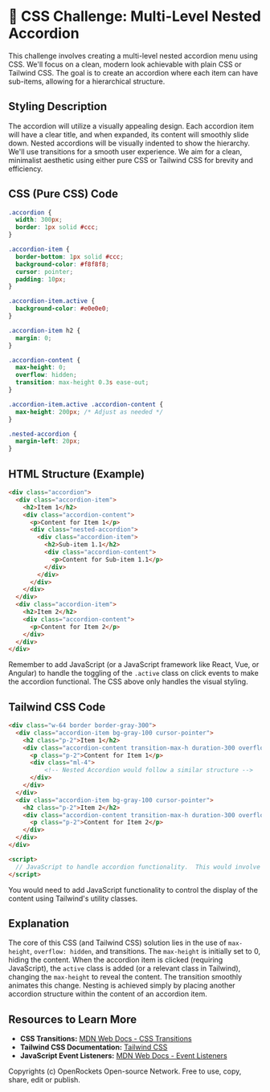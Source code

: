 # 🐞 CSS Challenge:  Multi-Level Nested Accordion


This challenge involves creating a multi-level nested accordion menu using CSS.  We'll focus on a clean, modern look achievable with plain CSS or Tailwind CSS.  The goal is to create an accordion where each item can have sub-items, allowing for a hierarchical structure.


## Styling Description

The accordion will utilize a visually appealing design. Each accordion item will have a clear title, and when expanded, its content will smoothly slide down. Nested accordions will be visually indented to show the hierarchy. We'll use transitions for a smooth user experience.  We aim for a clean, minimalist aesthetic using either pure CSS or Tailwind CSS for brevity and efficiency.

## CSS (Pure CSS) Code

```css
.accordion {
  width: 300px;
  border: 1px solid #ccc;
}

.accordion-item {
  border-bottom: 1px solid #ccc;
  background-color: #f8f8f8;
  cursor: pointer;
  padding: 10px;
}

.accordion-item.active {
  background-color: #e0e0e0;
}

.accordion-item h2 {
  margin: 0;
}

.accordion-content {
  max-height: 0;
  overflow: hidden;
  transition: max-height 0.3s ease-out;
}

.accordion-item.active .accordion-content {
  max-height: 200px; /* Adjust as needed */
}

.nested-accordion {
  margin-left: 20px;
}
```

## HTML Structure (Example)

```html
<div class="accordion">
  <div class="accordion-item">
    <h2>Item 1</h2>
    <div class="accordion-content">
      <p>Content for Item 1</p>
      <div class="nested-accordion">
        <div class="accordion-item">
          <h2>Sub-item 1.1</h2>
          <div class="accordion-content">
            <p>Content for Sub-item 1.1</p>
          </div>
        </div>
      </div>
    </div>
  </div>
  <div class="accordion-item">
    <h2>Item 2</h2>
    <div class="accordion-content">
      <p>Content for Item 2</p>
    </div>
  </div>
</div>
```

Remember to add JavaScript (or a JavaScript framework like React, Vue, or Angular) to handle the toggling of the `.active` class on click events to make the accordion functional.  The CSS above only handles the visual styling.



## Tailwind CSS Code

```html
<div class="w-64 border border-gray-300">
  <div class="accordion-item bg-gray-100 cursor-pointer">
    <h2 class="p-2">Item 1</h2>
    <div class="accordion-content transition-max-h duration-300 overflow-hidden">
      <p class="p-2">Content for Item 1</p>
      <div class="ml-4">
          <!-- Nested Accordion would follow a similar structure -->
      </div>
    </div>
  </div>
  <div class="accordion-item bg-gray-100 cursor-pointer">
    <h2 class="p-2">Item 2</h2>
    <div class="accordion-content transition-max-h duration-300 overflow-hidden">
      <p class="p-2">Content for Item 2</p>
    </div>
  </div>
</div>

<script>
  // JavaScript to handle accordion functionality.  This would involve toggling a class to control the max-height.
</script>
```

You would need to add JavaScript functionality to control the display of the content using Tailwind's utility classes.



## Explanation

The core of this CSS (and Tailwind CSS) solution lies in the use of `max-height`, `overflow: hidden`, and transitions.  The `max-height` is initially set to 0, hiding the content. When the accordion item is clicked (requiring JavaScript), the `active` class is added (or a relevant class in Tailwind), changing the `max-height` to reveal the content. The transition smoothly animates this change.  Nesting is achieved simply by placing another accordion structure within the content of an accordion item.

## Resources to Learn More

* **CSS Transitions:** [MDN Web Docs - CSS Transitions](https://developer.mozilla.org/en-US/docs/Web/CSS/CSS_Transitions)
* **Tailwind CSS Documentation:** [Tailwind CSS](https://tailwindcss.com/)
* **JavaScript Event Listeners:** [MDN Web Docs - Event Listeners](https://developer.mozilla.org/en-US/docs/Web/API/EventTarget/addEventListener)


Copyrights (c) OpenRockets Open-source Network. Free to use, copy, share, edit or publish.

